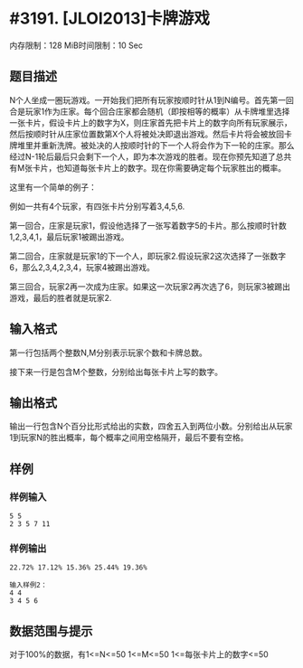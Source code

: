 # #3191. [JLOI2013]卡牌游戏

内存限制：128 MiB时间限制：10 Sec

## 题目描述

 

N个人坐成一圈玩游戏。一开始我们把所有玩家按顺时针从1到N编号。首先第一回合是玩家1作为庄家。每个回合庄家都会随机（即按相等的概率）从卡牌堆里选择一张卡片，假设卡片上的数字为X，则庄家首先把卡片上的数字向所有玩家展示，然后按顺时针从庄家位置数第X个人将被处决即退出游戏。然后卡片将会被放回卡牌堆里并重新洗牌。被处决的人按顺时针的下一个人将会作为下一轮的庄家。那么经过N-1轮后最后只会剩下一个人，即为本次游戏的胜者。现在你预先知道了总共有M张卡片，也知道每张卡片上的数字。现在你需要确定每个玩家胜出的概率。

这里有一个简单的例子：

例如一共有4个玩家，有四张卡片分别写着3,4,5,6.

第一回合，庄家是玩家1，假设他选择了一张写着数字5的卡片。那么按顺时针数1,2,3,4,1，最后玩家1被踢出游戏。

第二回合，庄家就是玩家1的下一个人，即玩家2.假设玩家2这次选择了一张数字6，那么2,3,4,2,3,4，玩家4被踢出游戏。

第三回合，玩家2再一次成为庄家。如果这一次玩家2再次选了6，则玩家3被踢出游戏，最后的胜者就是玩家2.

 

## 输入格式

第一行包括两个整数N,M分别表示玩家个数和卡牌总数。

接下来一行是包含M个整数，分别给出每张卡片上写的数字。

 

## 输出格式

输出一行包含N个百分比形式给出的实数，四舍五入到两位小数。分别给出从玩家1到玩家N的胜出概率，每个概率之间用空格隔开，最后不要有空格。

 

## 样例

### 样例输入

    
    5 5
    2 3 5 7 11
     
    
    

### 样例输出

    
    22.72% 17.12% 15.36% 25.44% 19.36%
     
    输入样例2：
    4 4
    3 4 5 6
     
     
    

## 数据范围与提示

对于100%的数据，有1<=N<=50 1<=M<=50 1<=每张卡片上的数字<=50

